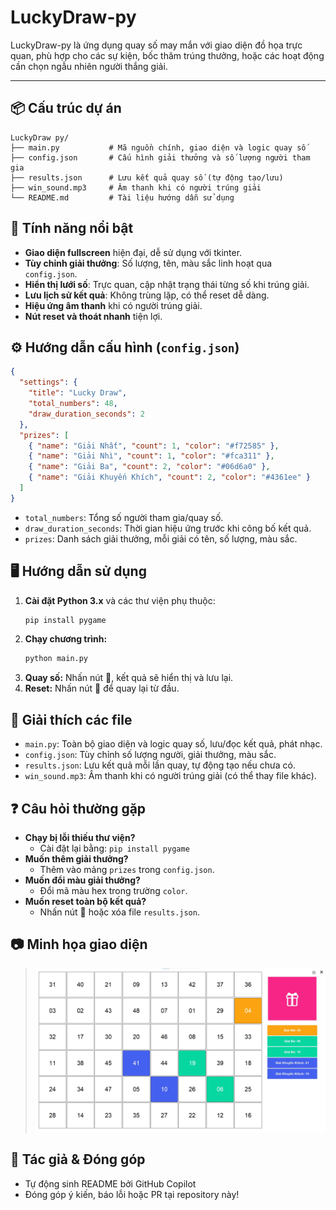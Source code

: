 # LuckyDraw-py

LuckyDraw-py là ứng dụng quay số may mắn với giao diện đồ họa trực quan, phù hợp cho các sự kiện, bốc thăm trúng thưởng, hoặc các hoạt động cần chọn ngẫu nhiên người thắng giải.

---

## 📦 Cấu trúc dự án

```
LuckyDraw py/
├── main.py           # Mã nguồn chính, giao diện và logic quay số
├── config.json       # Cấu hình giải thưởng và số lượng người tham gia
├── results.json      # Lưu kết quả quay số (tự động tạo/lưu)
├── win_sound.mp3     # Âm thanh khi có người trúng giải
└── README.md         # Tài liệu hướng dẫn sử dụng
```

## 🚀 Tính năng nổi bật
- **Giao diện fullscreen** hiện đại, dễ sử dụng với tkinter.
- **Tùy chỉnh giải thưởng**: Số lượng, tên, màu sắc linh hoạt qua `config.json`.
- **Hiển thị lưới số**: Trực quan, cập nhật trạng thái từng số khi trúng giải.
- **Lưu lịch sử kết quả**: Không trùng lặp, có thể reset dễ dàng.
- **Hiệu ứng âm thanh** khi có người trúng giải.
- **Nút reset và thoát nhanh** tiện lợi.

## ⚙️ Hướng dẫn cấu hình (`config.json`)
```json
{
  "settings": {
    "title": "Lucky Draw",
    "total_numbers": 48,
    "draw_duration_seconds": 2
  },
  "prizes": [
    { "name": "Giải Nhất", "count": 1, "color": "#f72585" },
    { "name": "Giải Nhì", "count": 1, "color": "#fca311" },
    { "name": "Giải Ba", "count": 2, "color": "#06d6a0" },
    { "name": "Giải Khuyến Khích", "count": 2, "color": "#4361ee" }
  ]
}
```
- `total_numbers`: Tổng số người tham gia/quay số.
- `draw_duration_seconds`: Thời gian hiệu ứng trước khi công bố kết quả.
- `prizes`: Danh sách giải thưởng, mỗi giải có tên, số lượng, màu sắc.

## 🖥️ Hướng dẫn sử dụng
1. **Cài đặt Python 3.x** và các thư viện phụ thuộc:
   ```bash
   pip install pygame
   ```
2. **Chạy chương trình:**
   ```bash
   python main.py
   ```
3. **Quay số:** Nhấn nút 🎁, kết quả sẽ hiển thị và lưu lại.
4. **Reset:** Nhấn nút 🔄 để quay lại từ đầu.

## 📑 Giải thích các file
- `main.py`: Toàn bộ giao diện và logic quay số, lưu/đọc kết quả, phát nhạc.
- `config.json`: Tùy chỉnh số lượng người, giải thưởng, màu sắc.
- `results.json`: Lưu kết quả mỗi lần quay, tự động tạo nếu chưa có.
- `win_sound.mp3`: Âm thanh khi có người trúng giải (có thể thay file khác).

## ❓ Câu hỏi thường gặp
- **Chạy bị lỗi thiếu thư viện?**
  - Cài đặt lại bằng: `pip install pygame`
- **Muốn thêm giải thưởng?**
  - Thêm vào mảng `prizes` trong `config.json`.
- **Muốn đổi màu giải thưởng?**
  - Đổi mã màu hex trong trường `color`.
- **Muốn reset toàn bộ kết quả?**
  - Nhấn nút 🔄 hoặc xóa file `results.json`.

## 📷 Minh họa giao diện
> ![demo](luckydraw.jpg)

## 📝 Tác giả & Đóng góp
- Tự động sinh README bởi GitHub Copilot
- Đóng góp ý kiến, báo lỗi hoặc PR tại repository này!
